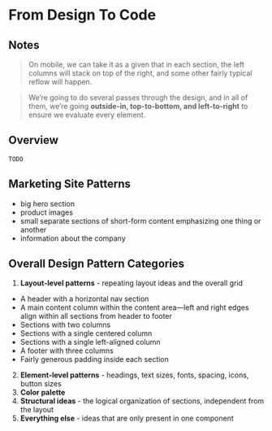 # From Design To Code

## Notes
> On mobile, we can take it as a given that in each section, the left columns will stack on top of the right, and some other fairly typical reflow will happen.

>We’re going to do several passes through the design, and in all of them, we’re going **outside-in, top-to-bottom, and left-to-right** to ensure we evaluate every element.

## Overview
`TODO`

## Marketing Site Patterns
- big hero section
- product images
- small separate sections of short-form content emphasizing one thing or another
- information about the company



## Overall Design Pattern Categories
1. **Layout-level patterns** - repeating layout ideas and the overall grid
  - A header with a horizontal nav section
  -  A main content column within the content area—left and right edges align within all sections from header to footer
  -   Sections with two columns
  -   Sections with a single centered column
  -   Sections with a single left-aligned column
  -   A footer with three columns
  -   Fairly generous padding inside each section
2. **Element-level patterns** - headings, text sizes, fonts, spacing, icons, button sizes
3. **Color palette**
4. **Structural ideas** - the logical organization of sections, independent from the layout
5. **Everything else** - ideas that are only present in one component



